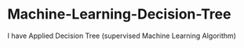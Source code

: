 # Machine-Learning-Decision-Tree
I have Applied Decision Tree (supervised Machine Learning Algorithm)
